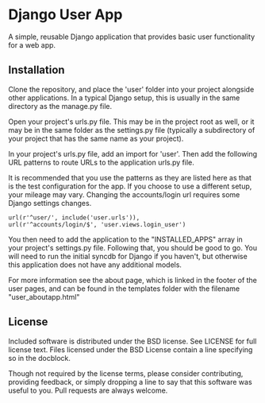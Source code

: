 Django User App
============
A simple, reusable Django application that 
provides basic user functionality for a web app.

Installation
------------
Clone the repository, and place the 'user' folder 
into your project alongside other applications. In 
a typical Django setup, this is usually in the 
same directory as the manage.py file.

Open your project's urls.py file. This may be 
in the project root as well, or it may be in the same 
folder as the settings.py file (typically a subdirectory 
of your project that has the same name as your project).

In your project's urls.py file, add an import for 'user'. 
Then add the following URL patterns to route URLs to the 
application urls.py file. 

It is recommended that you use the patterns as they are listed 
here as that is the test configuration for the app. If you 
choose to use a different setup, your mileage may vary. 
Changing the accounts/login url requires some Django 
settings changes.

	url(r'^user/', include('user.urls')),
	url(r'^accounts/login/$', 'user.views.login_user')

You then need to add the application to the "INSTALLED_APPS" 
array in your project's settings.py file. Following 
that, you should be good to go. You will need to run 
the initial syncdb for Django if you haven't, but 
otherwise this application does not have any additional 
models.

For more information see the about page, which is linked 
in the footer of the user pages, and can be found in 
the templates folder with the filename "user_aboutapp.html"

License
---------
Included software is distributed under the BSD license. 
See LICENSE for full license text. Files licensed under 
the BSD License contain a line specifying so in the docblock.

Though not required by the license terms, please consider contributing, 
providing feedback, or simply dropping a line to say that this software 
was useful to you. Pull requests are always welcome.
